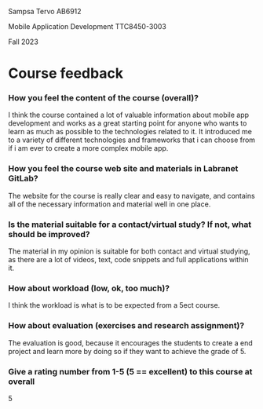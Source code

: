 Sampsa Tervo AB6912  

Mobile Application Development TTC8450-3003  

Fall 2023  

# Course feedback

### How you feel the content of the course (overall)?  
I think the course contained a lot of valuable information about mobile app development and works as a great starting point for anyone who wants to learn as much as possible to the technologies related to it. It introduced me to a variety of different technologies and frameworks that i can choose from if i am ever to create a more complex mobile app.
### How you feel the course web site and materials in Labranet GitLab?  
The website for the course is really clear and easy to navigate, and contains all of the necessary information and material well in one place.
### Is the material suitable for a contact/virtual study? If not, what should be improved?  
The material in my opinion is suitable for both contact and virtual studying, as there are a lot of videos, text, code snippets and full applications within it.
### How about workload (low, ok, too much)?  
I think the workload is what is to be expected from a 5ect course.
### How about evaluation (exercises and research assignment)?  
The evaluation is good, because it encourages the students to create a end project and learn more by doing so if they want to achieve the grade of 5.
### Give a rating number from 1-5 (5 == excellent) to this course at overall  
5
